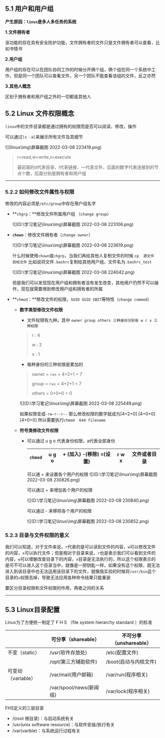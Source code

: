 ## 5.1 用户和用户组

**产生原因：`linux`是多人多任务的系统**

**1.文件拥有者**

该功能的存在具有安全防护功能，文件拥有者的文件只是文件拥有者可以查看，比如书情书

**2.用户组**

用户组的存在可以在团队协同工作的时候分开俩个组，俩个组在同一个系统中工作，但是同一个团队可以查看文件，另一个团队不能查看该组的文件，反之亦然

**3.其他人概念**

区别于拥有者和用户组之外的一切都是其他人

## 5.2 Linux 文件权限概念

`linux`中的文件目录都是通过拥有的权限而是否可以阅读，修改，操作

可以通过`ls -al`来展示所有文件及其细节

![](linux\img\屏幕截图 2022-03-08 223419.png)

>r=read,w=write,x=execute
>
>最前面的d代表目录，l代表链接，—代表文件，后面的数字代表连接到的节点个数，后面分别是拥有者和用户组

---

### 5.2.2 如何修改文件属性与权限

修改的内容必须是`/etc/group`中存在用户组名字

- **`chgrp`：**修改文件所属用户组 （`change group`）

  ![](D:\学习笔记\linux\img\屏幕截图 2022-03-08 223106.png)

- **`chown`**：修改文件拥有者（`change owner`）

  ![](D:\学习笔记\linux\img\屏幕截图 2022-03-08 223619.png)

  什么时候使用`chown`或`chgrp`，当我们再给其他人复制文件的时候      `cp  源文件  目标文件` 比如说将文件`.bashrc`复制给其他用户组，文件名为`.bashrc_test`

  ![](D:\学习笔记\linux\img\屏幕截图 2022-03-08 224042.png)

  但是我们可以发现现在用户组和拥有者没有发生改变，其他用户仍然不可以操作，现在就需要用到修改用户组和拥有者的所属

- **`chmod`：**修改文件的权限，`SUID SGID SBIT`等特性（`change commod`）

  - **数字类型修改文件权限**

    - 文件权限有九种。其中 `owner group others 三种身份分别有 w r x 三种权限`

    > r : 4
    >
    > w : 2
    >
    > x : 1

    -  每种身份的三种权限是累加的

    >   owner  = `rwx` = 4+2+1 = 7  
    >
    >   group  = `rwx` = 4+2+1 = 7 
    >
    >   others = 0+0+0 = 0

    ![](D:\学习笔记\linux\img\屏幕截图 2022-03-08 225449.png)              

    如果权限变成`-rw-r--r--` 那么修改权限的数字就成为[4+2+0] [4+0+0] [4+0+0]   所以需要执行`chmod  644 filename`

  - **符号类修改文件权限**

    - 可以通过 u g o 代表身份权限，a代表全部身份

      | `chmod` | u   g  o | + (加入)   -(移除)  =(设置) | r w x | 文件或者目录 |
      | :-----: | :------: | :-------------------------: | :---: | :----------: |

      可以通  =  来设置各个用户的权限                 ![](D:\学习笔记\linux\img\屏幕截图 2022-03-08 230826.png)

      可以通过  +  来增加各个用户的权限

      ![](D:\学习笔记\linux\img\屏幕截图 2022-03-08 230840.png)

      可以通过   -   来移除各个用户的权限

      ![](D:\学习笔记\linux\img\屏幕截图 2022-03-08 230852.png)

### 5.2.3 目录与文件权限的意义

我们可以知道，对于文件来说，`r`代表的是可以读到文件的内容，`w`可以修改文件的内容，`x`可以执行文件；但是相对于目录来说，`r`也是表示我们可以看到文件的内容，`w`可以增删改查目录下的内容，`x`目录是无法执行的，所以这个权限表示的是可不可以进入这个目录当中，就像是一把钥匙一样，如果没有这个权限，就无法进入到该目录中也无法运用该目录下的文件，就像我实验的时候将`/usr/bin`这个目录的`x`权限去掉，导致无法应用各种命令结果只能重装

要区分目录权限和文件权限的作用，两者之间的关系

---

## 5.3 Linux目录配置

Linux为了方便统一制定了 F H S （file system hierarchy standard ）的标准 

|                    | 可分享（shareable）     | 不可分享（unshareable） |
| ------------------ | ----------------------- | ----------------------- |
| 不变（static）     | /usr(软件存放处)        | /etc(配置文件)          |
|                    | /opt(第三方辅助软件)    | /boot(启动与内核文件)   |
| 可变动（variable） | /var/mail(用户邮箱)     | /var/run(程序相关)      |
|                    | /var/spool/news(新闻组) | /var/lock(程序相关)     |

FHS定义的三层目录 

- /(root 根目录)：与启动系统有关
- /usr(unix software resource)：与软件安装/执行有关
- /var(varible)：与系统运行过程有关 

